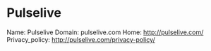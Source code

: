 
# Pulselive

Name: Pulselive
Domain: pulselive.com
Home: http://pulselive.com/
Privacy_policy: http://pulselive.com/privacy-policy/
